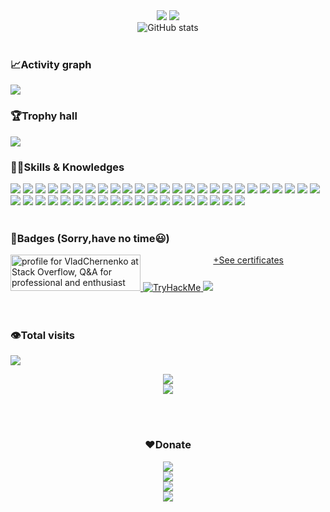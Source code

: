 <div style="text-align:center" align="center">
  <img src="https://media.tenor.com/YwkWZB25vQ4AAAAd/patrick-bateman.gif"/>
  <img src="https://github-readme-stats.vercel.app/api/top-langs/?username=VladChernenko&layout=compact&theme=tokyonight&hide_border=true&hide=html&card_width=500"/>
  <br/>
<img src="https://github-readme-streak-stats.herokuapp.com?user=VladChernenko&theme=dark&date_format=M%20j%5B%2C%20Y%5D&background=0D1116&fire=2945AE&border=5493F7&ring=5493F7&currStreakLabel=5493F7" alt="GitHub stats"/>
</div>

<br/>




### 📈Activity graph
<!--STATS-->
<img src="https://github-readme-activity-graph.cyclic.app/graph/?username=VladChernenko&bg_color=000000&color=F8D866&line=060F8E&point=FFFFFF&hide_border=true">

<br/>

### 🏆Trophy hall
<img src="https://github-profile-trophy.vercel.app/?username=VladChernenko"/>

<br/>

### 🐱‍💻Skills & Knowledges
<div>
<img src="https://img.shields.io/badge/Node.js-43853D?style=for-the-badge&logo=node.js&logoColor=white">
<img src="https://img.shields.io/badge/JavaScript-F7DF1E?style=for-the-badge&logo=javascript&logoColor=black">
<img src="https://img.shields.io/badge/Rust-000000?style=for-the-badge&logo=rust&logoColor=white"/>
<img src="https://img.shields.io/badge/Java-ED8B00?style=for-the-badge&logo=java&logoColor=white"/>
<img src="https://img.shields.io/badge/Go-00ADD8?style=for-the-badge&logo=go&logoColor=white"/>
<img src="https://img.shields.io/badge/WebAssembly-654FF0?style=for-the-badge&logo=WebAssembly&logoColor=white"/>
<img src="https://img.shields.io/badge/Python-FFD43B?style=for-the-badge&logo=python&logoColor=blue"/>

<img src="https://img.shields.io/badge/Electron-2B2E3A?style=for-the-badge&logo=electron&logoColor=9FEAF9"/>
<img src="https://img.shields.io/badge/Docker-2CA5E0?style=for-the-badge&logo=docker&logoColor=white"/>
<img src="https://img.shields.io/badge/Python-FFD43B?style=for-the-badge&logo=python&logoColor=blue"/>
<img src="https://img.shields.io/badge/Blockchain.com-121D33?logo=blockchaindotcom&logoColor=fff&style=for-the-badge"/>
<img src="https://img.shields.io/badge/Amazon_AWS-FF9900?style=for-the-badge&logo=amazonaws&logoColor=white"/>
<img src="https://img.shields.io/badge/Cloudflare-F38020?style=for-the-badge&logo=Cloudflare&logoColor=white"/>
  <img src="https://img.shields.io/badge/Heroku-430098?style=for-the-badge&logo=heroku&logoColor=white"/>
  <img src="https://img.shields.io/badge/Twilio-F22F46?style=for-the-badge&logo=Twilio&logoColor=white"/>
<img src="https://img.shields.io/badge/MongoDB-4EA94B?style=for-the-badge&logo=mongodb&logoColor=white"/>
<img src="https://img.shields.io/badge/redis-%23DD0031.svg?&style=for-the-badge&logo=redis&logoColor=white"/>
<img src="https://img.shields.io/badge/MySQL-005C84?style=for-the-badge&logo=mysql&logoColor=white"/>
<img src="https://img.shields.io/badge/Coursera-0056D2?style=for-the-badge&logo=Coursera&logoColor=white"/>
<img src="https://img.shields.io/badge/Ansible-000000?style=for-the-badge&logo=ansible&logoColor=white"/>
<img src="https://img.shields.io/badge/Express.js-000000?style=for-the-badge&logo=express&logoColor=white"/>

<img src="https://img.shields.io/badge/fastify-202020?style=for-the-badge&logo=fastify&logoColor=white"/>

<img src="https://img.shields.io/badge/GitBook-7B36ED?style=for-the-badge&logo=gitbook&logoColor=white"/>

<img src="https://img.shields.io/badge/GitHub%20Pages-222222?style=for-the-badge&logo=GitHub%20Pages&logoColor=white"/>

<img src="https://img.shields.io/badge/GitKraken-179287?style=for-the-badge&logo=GitKraken&logoColor=white"/>

<img src="https://img.shields.io/badge/Jupyter-F37626.svg?&style=for-the-badge&logo=Jupyter&logoColor=white"/>

<img src="https://img.shields.io/badge/kubernetes-326ce5.svg?&style=for-the-badge&logo=kubernetes&logoColor=white"/>

<img src="https://img.shields.io/badge/Markdown-000000?style=for-the-badge&logo=markdown&logoColor=white"/>

<img src="https://img.shields.io/badge/Nginx-009639?style=for-the-badge&logo=nginx&logoColor=white"/>

<img src="https://img.shields.io/badge/Shell_Script-121011?style=for-the-badge&logo=gnu-bash&logoColor=white"/>

<img src="https://img.shields.io/badge/Socket.io-010101?&style=for-the-badge&logo=Socket.io&logoColor=white"/>

<img src="https://img.shields.io/badge/web3.js-F16822?style=for-the-badge&logo=web3.js&logoColor=white"/>

<img src="https://img.shields.io/badge/PyCharm-000000.svg?&style=for-the-badge&logo=PyCharm&logoColor=white"/>
<img src="https://img.shields.io/badge/Visual_Studio-5C2D91?style=for-the-badge&logo=visual%20studio&logoColor=white"/>
<img src="https://img.shields.io/badge/Pandas-2C2D72?style=for-the-badge&logo=pandas&logoColor=white"/>
<img src="https://img.shields.io/badge/Numpy-777BB4?style=for-the-badge&logo=numpy&logoColor=white"/>
<img src="https://img.shields.io/badge/Solidity-e6e6e6?style=for-the-badge&logo=solidity&logoColor=black"/>
<img src="https://img.shields.io/badge/Debian-A81D33?style=for-the-badge&logo=debian&logoColor=white"/>
<img src="https://img.shields.io/badge/Kali_Linux-557C94?style=for-the-badge&logo=kali-linux&logoColor=white"/>
<img src="https://img.shields.io/badge/Windows_11-0078d4?style=for-the-badge&logo=windows-11&logoColor=white"/>
<img src="https://img.shields.io/badge/HackTheBox-111927?style=for-the-badge&logo=Hack%20The%20Box&logoColor=9FEF00"/>
<img src="https://img.shields.io/badge/Snyk-4C4A73?style=for-the-badge&logo=snyk&logoColor=white"/>


<img src="https://img.shields.io/badge/WebStorm-000000?style=for-the-badge&logo=WebStorm&logoColor=white"/>

<img src="https://img.shields.io/badge/Visual_Studio_Code-0078D4?style=for-the-badge&logo=visual%20studio%20code&logoColor=white"/>

</div>

<br/>
  
### 📛Badges (Sorry,have no time😃)

<div style="display:flex">
<div>
<a href="https://stackoverflow.com/users/18521368/vladchernenko">
  <img src="https://stackoverflow.com/users/flair/18521368.png" width="208" height="58" alt="profile for VladChernenko at Stack Overflow, Q&amp;A for professional and enthusiast programmers" title="profile for VladChernenko at Stack Overflow, Q&amp;A for professional and enthusiast programmers">
</a>
<a href="">
<img src="https://tryhackme-badges.s3.amazonaws.com/MausClaus.png" alt="TryHackMe">
</a>
<a href="https://app.hackthebox.com/profile/315366">
<img src="https://www.hackthebox.com/badge/image/315366">
</a>
</div>
<br/>
  <div align="center">
  <a href="https://github.com/VladChernenko/Certificates">+See certificates</a>
  </div>

</div>
<br/><br/>

### 👁️Total visits
<img align="center" src="https://profile-counter.glitch.me/VladChernenko/count.svg"/>

<p align="center">
<img src="https://readme-typing-svg.herokuapp.com?font=Major+Mono+Display&color=F70000FF&size=25&center=true&vCenter=true&lines=Knowledge+is+power"><br/>
<img src="https://c.tenor.com/3bTxZ4HdrysAAAAC/pixels-neon.gif">
</p>

<br/><br/>

<div align="center">

### ❤️Donate

<a href="https://mastering.klyntar.org/beginning/social-media#support-klyntar" target="_blank">
<img src="https://img.shields.io/badge/Bitcoin-000000?style=for-the-badge&logo=bitcoin&logoColor=orange">
</a>
<br/>
<a href="https://mastering.klyntar.org/beginning/social-media#support-klyntar" target="_blank">
<img src="https://img.shields.io/badge/Ethereum-3C3C3D?style=for-the-badge&logo=Ethereum&logoColor=white&color=black">
</a>
<br/>
<a href="https://mastering.klyntar.org/beginning/social-media#support-klyntar" target="_blank">
<img src="https://img.shields.io/badge/Litecoin-A6A9AA?style=for-the-badge&logo=Litecoin&logoColor=white&color=black">
</a>
<br/>
<a href="https://mastering.klyntar.org/beginning/social-media#support-klyntar" target="_blank">
<img src="https://img.shields.io/badge/monero-FF6600?style=for-the-badge&logo=monero&logoColor=white">
</a>

</div>

